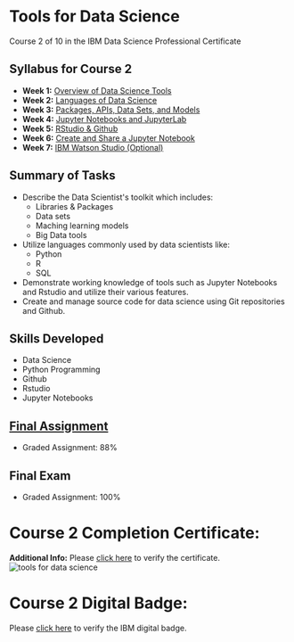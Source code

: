 # Tools for Data Science
Course 2 of 10 in the IBM Data Science Professional Certificate
## Syllabus for Course 2
- **Week 1:** [Overview of Data Science Tools](https://github.com/KailaniBailey/IBM-Data-Science-Professional-Certificate/tree/main/02.%20Tools%20for%20Data%20Science/Week%201:%20Overview%20of%20Data%20Science%20Tools)
- **Week 2:** [Languages of Data Science](https://github.com/KailaniBailey/IBM-Data-Science-Professional-Certificate/tree/main/02.%20Tools%20for%20Data%20Science/Week%202:%20Languages%20of%20Data%20Science)
- **Week 3:** [Packages, APIs, Data Sets, and Models](https://github.com/KailaniBailey/IBM-Data-Science-Professional-Certificate/tree/main/02.%20Tools%20for%20Data%20Science/Week%203:%20Packages,%20APIs,%20Data%20Sets,%20and%20Models)
- **Week 4:** [Jupyter Notebooks and JupyterLab](https://github.com/KailaniBailey/IBM-Data-Science-Professional-Certificate/tree/main/02.%20Tools%20for%20Data%20Science/Week%204:%20Jupyter%20Notebooks%20and%20JupyterLab)
- **Week 5:** [RStudio & Github](https://github.com/KailaniBailey/IBM-Data-Science-Professional-Certificate/tree/main/02.%20Tools%20for%20Data%20Science/Week%205:%20RStudio%20&%20Github)
- **Week 6:** [Create and Share a Jupyter Notebook](https://github.com/KailaniBailey/IBM-Data-Science-Professional-Certificate/tree/main/02.%20Tools%20for%20Data%20Science/Week%206:%20Create%20and%20Share%20a%20Jupyter%20Notebook)
- **Week 7:** [IBM Watson Studio (Optional)](https://github.com/KailaniBailey/IBM-Data-Science-Professional-Certificate/tree/main/02.%20Tools%20for%20Data%20Science/Week%207:%20IBM%20Watson%20Studio%20(Optional))
## Summary of Tasks
- Describe the Data Scientist's toolkit which includes:
  - Libraries & Packages
  - Data sets
  - Maching learning models
  - Big Data tools
- Utilize languages commonly used by data scientists like:
  - Python
  - R
  - SQL
- Demonstrate working knowledge of tools such as Jupyter Notebooks and Rstudio and utilize their various features.
- Create and manage source code for data science using Git repositories and Github.
## Skills Developed
- Data Science
- Python Programming
- Github
- Rstudio
- Jupyter Notebooks
## [Final Assignment](https://github.com/KailaniBailey/IBM-Data-Science-Professional-Certificate/blob/main/02.%20Tools%20for%20Data%20Science/Week%206%3A%20Create%20and%20Share%20a%20Jupyter%20Notebook/Tools-for-Data-Science-Jupyter-Notebook-Final-Assignment.ipynb)
- Graded Assignment: 88%
## **Final Exam**
- Graded Assignment: 100%
# Course 2 Completion Certificate:
**Additional Info:** Please [click here](https://www.coursera.org/account/accomplishments/verify/KVTBB24ES8NG) to verify the certificate.<br>
![tools for data science](https://github.com/KailaniBailey/IBM-Data-Science-Professional-Certificate/assets/158431578/b2d8f8bd-80b2-4ce4-8a17-acc062e6371a)
# Course 2 Digital Badge:
Please [click here](https://www.credly.com/badges/8a5ea92d-9cc4-4bb0-9101-8503605fad44/public_url) to verify the IBM digital badge.<br>
